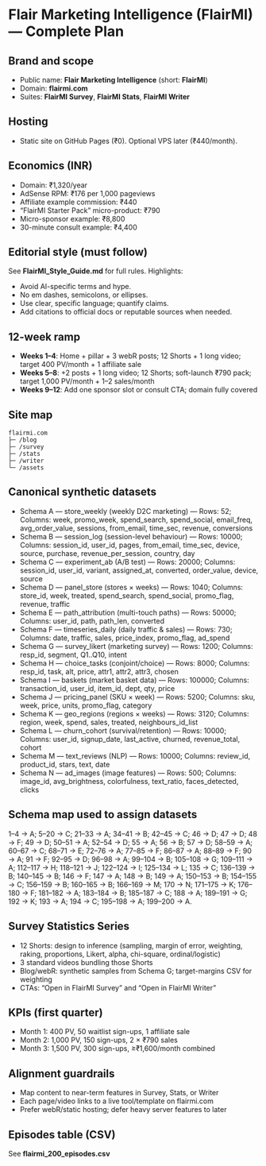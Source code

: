 # Flair Marketing Intelligence (FlairMI) — Complete Plan

## Brand and scope
- Public name: **Flair Marketing Intelligence** (short: **FlairMI**)
- Domain: **flairmi.com**
- Suites: **FlairMI Survey**, **FlairMI Stats**, **FlairMI Writer**

## Hosting
- Static site on GitHub Pages (₹0). Optional VPS later (₹440/month).

## Economics (INR)
- Domain: ₹1,320/year
- AdSense RPM: ₹176 per 1,000 pageviews
- Affiliate example commission: ₹440
- “FlairMI Starter Pack” micro-product: ₹790
- Micro-sponsor example: ₹8,800
- 30-minute consult example: ₹4,400

## Editorial style (must follow)
See **FlairMI_Style_Guide.md** for full rules. Highlights:
- Avoid AI-specific terms and hype.
- No em dashes, semicolons, or ellipses.
- Use clear, specific language; quantify claims.
- Add citations to official docs or reputable sources when needed.

## 12-week ramp
- **Weeks 1–4**: Home + pillar + 3 webR posts; 12 Shorts + 1 long video; target 400 PV/month + 1 affiliate sale
- **Weeks 5–8**: +2 posts + 1 long video; 12 Shorts; soft-launch ₹790 pack; target 1,000 PV/month + 1–2 sales/month
- **Weeks 9–12**: Add one sponsor slot or consult CTA; domain fully covered

## Site map
```
flairmi.com
├─ /blog
├─ /survey
├─ /stats
├─ /writer
└─ /assets
```

## Canonical synthetic datasets
- Schema A — store_weekly (weekly D2C marketing) — Rows: 52; Columns: week, promo_week, spend_search, spend_social, email_freq, avg_order_value, sessions, from_email, time_sec, revenue, conversions
- Schema B — session_log (session-level behaviour) — Rows: 10000; Columns: session_id, user_id, pages, from_email, time_sec, device, source, purchase, revenue_per_session, country, day
- Schema C — experiment_ab (A/B test) — Rows: 20000; Columns: session_id, user_id, variant, assigned_at, converted, order_value, device, source
- Schema D — panel_store (stores × weeks) — Rows: 1040; Columns: store_id, week, treated, spend_search, spend_social, promo_flag, revenue, traffic
- Schema E — path_attribution (multi-touch paths) — Rows: 50000; Columns: user_id, path, path_len, converted
- Schema F — timeseries_daily (daily traffic & sales) — Rows: 730; Columns: date, traffic, sales, price_index, promo_flag, ad_spend
- Schema G — survey_likert (marketing survey) — Rows: 1200; Columns: resp_id, segment, Q1..Q10, intent
- Schema H — choice_tasks (conjoint/choice) — Rows: 8000; Columns: resp_id, task, alt, price, attr1, attr2, attr3, chosen
- Schema I — baskets (market basket data) — Rows: 100000; Columns: transaction_id, user_id, item_id, dept, qty, price
- Schema J — pricing_panel (SKU × week) — Rows: 5200; Columns: sku, week, price, units, promo_flag, category
- Schema K — geo_regions (regions × weeks) — Rows: 3120; Columns: region, week, spend, sales, treated, neighbours_id_list
- Schema L — churn_cohort (survival/retention) — Rows: 10000; Columns: user_id, signup_date, last_active, churned, revenue_total, cohort
- Schema M — text_reviews (NLP) — Rows: 10000; Columns: review_id, product_id, stars, text, date
- Schema N — ad_images (image features) — Rows: 500; Columns: image_id, avg_brightness, colorfulness, text_ratio, faces_detected, clicks

## Schema map used to assign datasets
1–4 → A; 5–20 → C; 21–33 → A; 34–41 → B; 42–45 → C; 46 → D; 47 → D; 48 → F; 49 → D; 50–51 → A; 52–54 → D; 55 → A; 56 → B; 57 → D; 58–59 → A; 60–67 → C; 68–71 → E; 72–76 → A; 77–85 → F; 86–87 → A; 88–89 → F; 90 → A; 91 → F; 92–95 → D; 96–98 → A; 99–104 → B; 105–108 → G; 109–111 → A; 112–117 → H; 118–121 → J; 122–124 → I; 125–134 → L; 135 → C; 136–139 → B; 140–145 → B; 146 → F; 147 → A; 148 → B; 149 → A; 150–153 → B; 154–155 → C; 156–159 → B; 160–165 → B; 166–169 → M; 170 → N; 171–175 → K; 176–180 → F; 181–182 → A; 183–184 → B; 185–187 → C; 188 → A; 189–191 → G; 192 → K; 193 → A; 194 → C; 195–198 → A; 199–200 → A.

## Survey Statistics Series
- 12 Shorts: design to inference (sampling, margin of error, weighting, raking, proportions, Likert, alpha, chi-square, ordinal/logistic)
- 3 standard videos bundling those Shorts
- Blog/webR: synthetic samples from Schema G; target-margins CSV for weighting
- CTAs: “Open in FlairMI Survey” and “Open in FlairMI Writer”

## KPIs (first quarter)
- Month 1: 400 PV, 50 waitlist sign-ups, 1 affiliate sale
- Month 2: 1,000 PV, 150 sign-ups, 2 × ₹790 sales
- Month 3: 1,500 PV, 300 sign-ups, ≥₹1,600/month combined

## Alignment guardrails
- Map content to near-term features in Survey, Stats, or Writer
- Each page/video links to a live tool/template on flairmi.com
- Prefer webR/static hosting; defer heavy server features to later

## Episodes table (CSV)
See **flairmi_200_episodes.csv**
